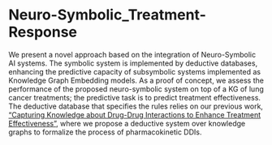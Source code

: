 # Neuro-Symbolic_Treatment-Response

We present a novel approach based on the integration of Neuro-Symbolic AI systems. The symbolic system is implemented by deductive databases, enhancing the predictive capacity of subsymbolic systems implemented as Knowledge Graph Embedding models. As a proof of concept, we assess the performance of the proposed neuro-symbolic system on top of a KG of lung cancer treatments; the predictive task is to predict treatment effectiveness. The deductive database that specifies the rules relies on our previous work, [“Capturing Knowledge about Drug-Drug Interactions to Enhance Treatment Effectiveness”](https://dl.acm.org/doi/10.1145/3460210.3493560), where we propose a deductive system over knowledge graphs to formalize the process of pharmacokinetic DDIs.


